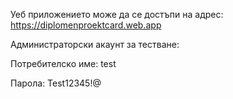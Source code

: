 Уеб приложението може да се достъпи на адрес:
https://diplomenproektcard.web.app

Администраторски акаунт за тестване:

Потребителско име: test

Парола: Test12345!@
